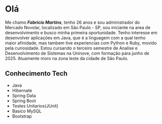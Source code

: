 # Olá

Me chamo ***Fabricio Martins***, tenho 26 anos e sou administrador do Mercado Novolar, localizado em São Paulo - SP, sou iniciante na area de desenvolvimento e busco minha primeira oportunidade.
Tenho interesse em desenvolver aplicações em Java, que é a linguagem com a qual tenho maior afinidade, mas tambem tive experiencias com Python e Ruby, movido pela curiosidade.
Estou cursando o terceiro semestre de Analise e Desenvolvimento de Sistemas na Uninove, com formação para junho de 2025.
Atuamente moro na zona leste da cidade de São Paulo.

## Conhecimento Tech

- Java
- Hibernate
- Spring Data
- Spring Boot
- Testes Unitarios(JUnit)
- Basico MySQL
- Bootstrap

